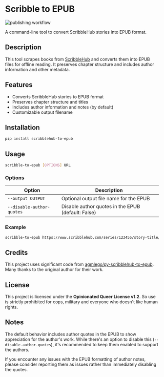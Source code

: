 # Scribble to EPUB

![publishing workflow](https://github.com/hazel-noack/scribblehub-to-epub/actions/workflows/python-publish.yml/badge.svg)

A command-line tool to convert ScribbleHub stories into EPUB format.

## Description

This tool scrapes books from [ScribbleHub](https://www.scribblehub.com/) and converts them into EPUB files for offline reading. It preserves chapter structure and includes author information and other metadata.

## Features

- Converts ScribbleHub stories to EPUB format
- Preserves chapter structure and titles
- Includes author information and notes (by default)
- Customizable output filename

## Installation

```bash
pip install scribblehub-to-epub
```

## Usage

```bash
scribble-to-epub [OPTIONS] URL
```

### Options

| Option | Description |
|--------|-------------|
| `--output OUTPUT` | Optional output file name for the EPUB |
| `--disable-author-quotes` | Disable author quotes in the EPUB (default: False) |

### Example

```bash
scribble-to-epub https://www.scribblehub.com/series/123456/story-title/
```

## Credits

This project uses significant code from [agmlego/py-scribblehub-to-epub](https://github.com/agmlego/py-scribblehub-to-epub). Many thanks to the original author for their work.

## License

This project is licensed under the **Opinionated Queer License v1.2**. So use is strictly prohibited for cops, military and everyone who doesn't like human rights.

## Notes

The default behavior includes author quotes in the EPUB to show appreciation for the author's work. While there's an option to disable this (`--disable-author-quotes`), it's recommended to keep them enabled to support the authors.

If you encounter any issues with the EPUB formatting of author notes, please consider reporting them as issues rather than immediately disabling the quotes.